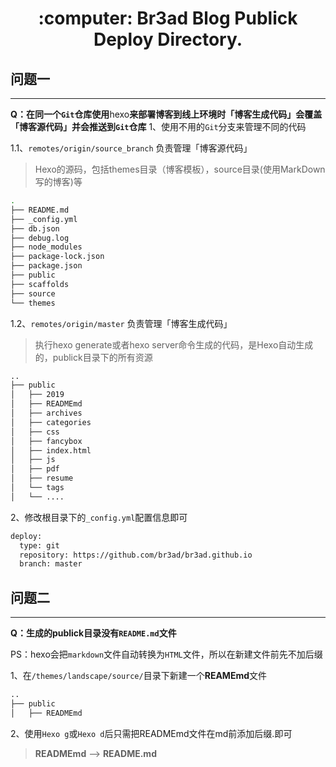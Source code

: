 <h1 align="center"> :computer: Br3ad Blog Publick Deploy Directory.</h1>

## 问题一
---

**Q：在同一个`Git`仓库使用**hexo**来部署博客到线上环境时「博客生成代码」会覆盖「博客源代码」并会推送到`Git`仓库**
1、使用不用的`Git`分支来管理不同的代码

1.1、`remotes/origin/source_branch` 负责管理「博客源代码」
> Hexo的源码，包括themes目录（博客模板），source目录(使用MarkDown写的博客)等

```sh
.
├── README.md
├── _config.yml
├── db.json
├── debug.log
├── node_modules
├── package-lock.json
├── package.json
├── public
├── scaffolds
├── source
└── themes
```

1.2、`remotes/origin/master` 负责管理「博客生成代码」
> 执行hexo generate或者hexo server命令生成的代码，是Hexo自动生成的，publick目录下的所有资源

```sh
..
├── public
│   ├── 2019
│   ├── READMEmd
│   ├── archives
│   ├── categories
│   ├── css
│   ├── fancybox
│   ├── index.html
│   ├── js
│   ├── pdf
│   ├── resume
│   └── tags
│   └── ....
```

2、修改根目录下的`_config.yml`配置信息即可
```sh
deploy:
  type: git
  repository: https://github.com/br3ad/br3ad.github.io
  branch: master
```

## 问题二
---

**Q：生成的publick目录没有`README.md`文件**

PS：hexo会把`markdown`文件自动转换为`HTML`文件，所以在新建文件前先不加后缀

1、在`/themes/landscape/source/`目录下新建一个**REAMEmd**文件
```sh
..
├── public
│   ├── READMEmd
```

2、使用`Hexo g`或`Hexo d`后只需把READMEmd文件在md前添加后缀.即可
> **READMEmd** —> **README.md**
